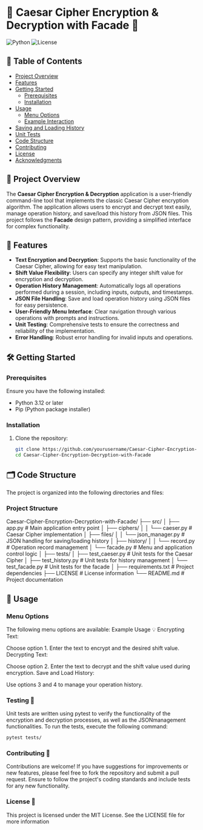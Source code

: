 # 🎉 Caesar Cipher Encryption & Decryption with Facade 🔐

![Python](https://img.shields.io/badge/Python-3.12-blue)
![License](https://img.shields.io/badge/License-MIT-green)

## 📖 Table of Contents
- [Project Overview](#project-overview)
- [Features](#features)
- [Getting Started](#getting-started)
  - [Prerequisites](#prerequisites)
  - [Installation](#installation)
- [Usage](#usage)
  - [Menu Options](#menu-options)
  - [Example Interaction](#example-interaction)
- [Saving and Loading History](#saving-and-loading-history)
- [Unit Tests](#unit-tests)
- [Code Structure](#code-structure)
- [Contributing](#contributing)
- [License](#license)
- [Acknowledgments](#acknowledgments)

## 🚀 Project Overview
The **Caesar Cipher Encryption & Decryption** application is a user-friendly command-line tool that implements the classic Caesar Cipher encryption algorithm. The application allows users to encrypt and decrypt text easily, manage operation history, and save/load this history from JSON files. This project follows the **Facade** design pattern, providing a simplified interface for complex functionality.

## 🌟 Features
- **Text Encryption and Decryption**: Supports the basic functionality of the Caesar Cipher, allowing for easy text manipulation.
- **Shift Value Flexibility**: Users can specify any integer shift value for encryption and decryption.
- **Operation History Management**: Automatically logs all operations performed during a session, including inputs, outputs, and timestamps.
- **JSON File Handling**: Save and load operation history using JSON files for easy persistence.
- **User-Friendly Menu Interface**: Clear navigation through various operations with prompts and instructions.
- **Unit Testing**: Comprehensive tests to ensure the correctness and reliability of the implementation.
- **Error Handling**: Robust error handling for invalid inputs and operations.

## 🛠️ Getting Started

### Prerequisites
Ensure you have the following installed:
- Python 3.12 or later
- Pip (Python package installer)

### Installation
1. Clone the repository:
   ```bash
   git clone https://github.com/yourusername/Caesar-Cipher-Encryption-Decryption-with-Facade.git
   cd Caesar-Cipher-Encryption-Decryption-with-Facade
   ```
   
## 🗂️ Code Structure
The project is organized into the following directories and files:

### Project Structure
Caesar-Cipher-Encryption-Decryption-with-Facade/
├── src/
│   ├── app.py                     # Main application entry point
│   ├── ciphers/
│   │   └── caeser.py              # Caesar Cipher implementation
│   ├── files/
│   │   └── json_manager.py         # JSON handling for saving/loading history
│   ├── history/
│   │   └── record.py               # Operation record management
│   └── facade.py                   # Menu and application control logic
│
├── tests/
│   ├── test_caeser.py              # Unit tests for the Caesar Cipher
│   ├── test_history.py             # Unit tests for history management
│   └── test_facade.py              # Unit tests for the facade
│
├── requirements.txt                 # Project dependencies
├── LICENSE                          # License information
└── README.md                        # Project documentation
            

## 🧪 Usage

### Menu Options
The following menu options are available:
Example Usage 💡
Encrypting Text:

Choose option 1.
Enter the text to encrypt and the desired shift value.
Decrypting Text:

Choose option 2.
Enter the text to decrypt and the shift value used during encryption.
Save and Load History:

Use options 3 and 4 to manage your operation history.


### Testing 🧪
Unit tests are written using pytest to verify the functionality of the encryption and decryption processes, as well as the JSONmanagement functionalities. To run the tests, execute the following command:

```bash
pytest tests/
```

### Contributing 🤝
Contributions are welcome! If you have suggestions for improvements or new features, please feel free to fork the repository and submit a pull request. Ensure to follow the project's coding standards and include tests for any new functionality.

### License 📄
This project is licensed under the MIT License. See the LICENSE file for more information